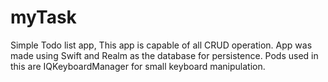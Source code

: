 # myTask
Simple Todo list app, This app is capable of all CRUD operation. App was made using Swift and Realm as the database for persistence. Pods used in this are IQKeyboardManager for small keyboard manipulation.
